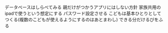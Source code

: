 データベースはしらべてみる
親だけがつかうアプリにはしない方針
家族共用のipadで使うという想定にする
パスワード設定させる
こどもは基本ひとりとしてつくる(複数のこどもが使えるようにするのはあとまわし)
できる分だけるびをふる